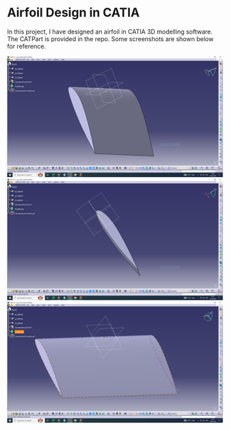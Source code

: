 # Airfoil Design in CATIA

In this project, I have designed an airfoil in CATIA 3D modelling software.
The CATPart is provided in the repo. Some screenshots are shown below for reference.

![](Capture1.PNG)
![](Capture2.PNG)
![](Capture3.PNG)

